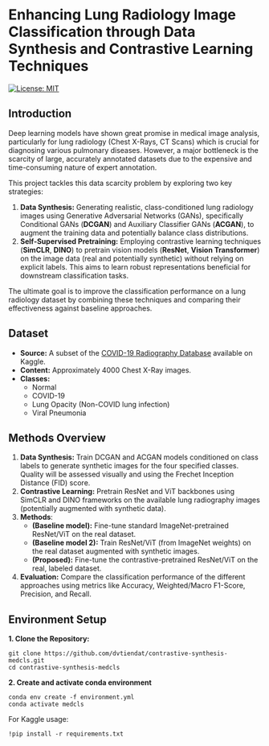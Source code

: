 # Enhancing Lung Radiology Image Classification through Data Synthesis and Contrastive Learning Techniques

[![License: MIT](https://img.shields.io/badge/License-MIT-yellow.svg)](https://opensource.org/licenses/MIT) <!-- Optional: Add a license badge -->

## Introduction

Deep learning models have shown great promise in medical image analysis, particularly for lung radiology (Chest X-Rays, CT Scans) which is crucial for diagnosing various pulmonary diseases. However, a major bottleneck is the scarcity of large, accurately annotated datasets due to the expensive and time-consuming nature of expert annotation.

This project tackles this data scarcity problem by exploring two key strategies:

1.  **Data Synthesis:** Generating realistic, class-conditioned lung radiology images using Generative Adversarial Networks (GANs), specifically Conditional GANs (**DCGAN**) and Auxiliary Classifier GANs (**ACGAN**), to augment the training data and potentially balance class distributions.
2.  **Self-Supervised Pretraining:** Employing contrastive learning techniques (**SimCLR**, **DINO**) to pretrain vision models (**ResNet**, **Vision Transformer**) on the image data (real and potentially synthetic) without relying on explicit labels. This aims to learn robust representations beneficial for downstream classification tasks.

The ultimate goal is to improve the classification performance on a lung radiology dataset by combining these techniques and comparing their effectiveness against baseline approaches.

## Dataset

*   **Source:** A subset of the [COVID-19 Radiography Database](https://www.kaggle.com/datasets/tawsifurrahman/covid19-radiography-database) available on Kaggle.
*   **Content:** Approximately 4000 Chest X-Ray images.
*   **Classes:**
    *   Normal
    *   COVID-19
    *   Lung Opacity (Non-COVID lung infection)
    *   Viral Pneumonia

## Methods Overview

1.  **Data Synthesis:** Train DCGAN and ACGAN models conditioned on class labels to generate synthetic images for the four specified classes. Quality will be assessed visually and using the Frechet Inception Distance (FID) score.
2.  **Contrastive Learning:** Pretrain ResNet and ViT backbones using SimCLR and DINO frameworks on the available lung radiography images (potentially augmented with synthetic data).
3.  **Methods**:
    *   **(Baseline model):** Fine-tune standard ImageNet-pretrained ResNet/ViT on the real dataset.
    *   **(Baseline model 2):** Train ResNet/ViT (from ImageNet weights) on the real dataset augmented with synthetic images.
    *   **(Proposed):** Fine-tune the contrastive-pretrained ResNet/ViT on the real, labeled dataset.
4.  **Evaluation:** Compare the classification performance of the different approaches using metrics like Accuracy, Weighted/Macro F1-Score, Precision, and Recall.

## Environment Setup

**1. Clone the Repository:**

```
git clone https://github.com/dvtiendat/contrastive-synthesis-medcls.git
cd contrastive-synthesis-medcls 
```

**2. Create and activate conda environment**
```
conda env create -f environment.yml
conda activate medcls
```

For Kaggle usage: 
```
!pip install -r requirements.txt
```
